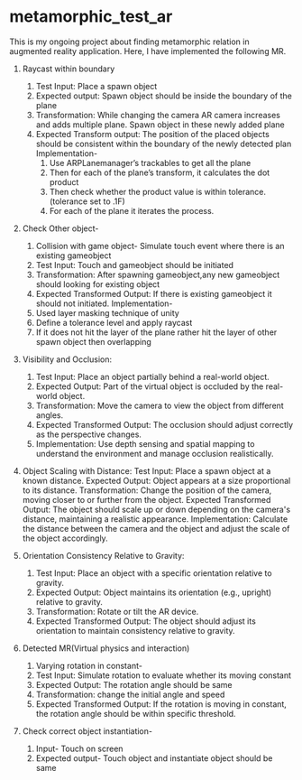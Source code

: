 # metamorphic_test_ar
This is my ongoing project about finding metamorphic relation in augmented reality application. 
Here, I have implemented the following MR.
1. Raycast within boundary
     1. Test Input: Place a spawn object
     2. Expected output: Spawn object should be inside the boundary of the plane
     3. Transformation: While changing the camera AR camera increases and adds multiple plane. Spawn object in these newly added plane
     4. Expected Transform output: The position of the placed objects should be consistent within the boundary of the newly detected plan
        Implementation-
          1. Use ARPLanemanager’s trackables to get all the plane
          2. Then for each of the plane’s transform, it calculates the dot product
          3. Then check whether the product value is within tolerance.(tolerance set to .1F)
          4. For each of the plane it iterates the process.

2. Check Other object-
    1. Collision with game object- Simulate touch event where there is an existing gameobject
    2. Test Input: Touch and gameobject should be initiated
    3. Transformation: After spawning gameobject,any new gameobject should looking for existing object
    4. Expected Transformed Output: If there is existing gameobject it should not initiated.
   Implementation-
    1. Used layer masking technique of unity
    2. Define a tolerance level and apply raycast
    3. If it does not hit the layer of the plane rather hit the layer of other spawn object then overlapping


3. Visibility and Occlusion:
     1. Test Input: Place an object partially behind a real-world object.
     2. Expected Output: Part of the virtual object is occluded by the real-world object.
     3. Transformation: Move the camera to view the object from different angles.
     4. Expected Transformed Output: The occlusion should adjust correctly as the perspective changes.
     5. Implementation: Use depth sensing and spatial mapping to understand the environment and manage occlusion realistically.

4. Object Scaling with Distance:
     Test Input: Place a spawn object at a known distance.
     Expected Output: Object appears at a size proportional to its distance.
     Transformation: Change the position of the camera, moving closer to or further from the object.
     Expected Transformed Output: The object should scale up or down depending on the camera's distance, maintaining a realistic appearance.
     Implementation: Calculate the distance between the camera and the object and adjust the scale of the object accordingly.

5. Orientation Consistency Relative to Gravity:
     1. Test Input: Place an object with a specific orientation relative to gravity.
     2. Expected Output: Object maintains its orientation (e.g., upright) relative to gravity.
     3. Transformation: Rotate or tilt the AR device.
     4. Expected Transformed Output: The object should adjust its orientation to maintain consistency relative to gravity.

6. Detected MR(Virtual physics and interaction)
   1. Varying rotation in constant-
   2. Test Input: Simulate rotation to evaluate whether its moving constant
   3. Expected Output: The rotation angle should be same
   4. Transformation: change the initial angle and speed
   5. Expected Transformed Output: If the rotation is moving in constant, the rotation angle should be within specific threshold.
7. Check correct object instantiation-
   1. Input- Touch on screen
   2. Expected output- Touch object and instantiate object should be same


